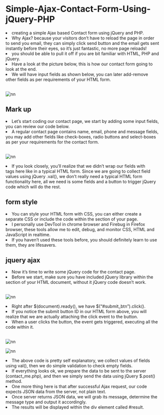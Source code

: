 # Simple-Ajax-Contact-Form-Using-jQuery-PHP

<li>creating a simple Ajax based Contact form using jQuery and PHP. </li>

<li> Why Ajax? because your visitors don’t have to reload the page in order to send you email, they can simply click send button and the email gets sent instantly before their eyes, so it’s just fantastic, no more page reloads! </li>

<li>  you should be able to pull it off if you are bit familiar with HTML, PHP and jQuery.</li>

<li> Have a look at the picture below, this is how our contact form going to look at the end.</li>

<li> We will have input fields as shown below, you can later add-remove other fields as per requirements of your HTML form.</li>

<br>

![nn](https://user-images.githubusercontent.com/12325386/29163657-b626479e-7def-11e7-9629-298f958acc09.JPG)



## Mark up

<li> Let’s start coding our contact page, we start by adding some input fields, you can review our code below. </li>

<li> A regular contact page contains name, email, phone and message fields, you may add other fields like check-boxes, radio buttons and select-boxes as per your requirements for the contact form. </li>


<br>

![nn](https://user-images.githubusercontent.com/12325386/29164118-12ada5a6-7df1-11e7-83bf-ce567e2e9e2e.JPG)


<li> If you look closely, you’ll realize that we didn’t wrap our fields with <FORM> tags here like in a typical HTML form. Since we are going to collect field values using jQuery .val(), we don’t really need a typical HTML form functionality here, all we need is some fields and a button to trigger jQuery code which will do the rest. </li>






## form style

<li> You can style your HTML form with CSS, you can either create a separate CSS or include the code within the <head></head> section of your page. </li>

<li> I personally use DevTool in chrome browser and Firebug in Firefox browser, these tools allow me to edit, debug, and monitor CSS, HTML and JavaScript in realtime. </li>

<li> If you haven’t used these tools before, you should definitely learn to use them, they are lifesavers. </li>


## jquery ajax

<li> Now it’s time to write some jQuery code for the contact page. </li>
<li> Before we start, make sure you have included jQuery library within the <HEAD> section of your HTML document, without it jQuery code doesn’t work. </li>

<br> 



![nn](https://user-images.githubusercontent.com/12325386/29165993-52e0c4ea-7df7-11e7-937c-903ece313744.JPG)


<li> Right after $(document).ready(), we have $(“#submit_btn”).click(). </li>

<li> If you notice the submit button ID in our HTML form above, you will realize that we are actually attaching the click event to the button. </li> 
<li> When a user clicks the button, the event gets triggered, executing all the code within it. </li>


<br>


![nn](https://user-images.githubusercontent.com/12325386/29166053-90b2facc-7df7-11e7-81dc-f8f72475be34.JPG)

![nn](https://user-images.githubusercontent.com/12325386/29166100-af624068-7df7-11e7-8716-36e3d251a20d.JPG)


<li> The above code is pretty self explanatory, we collect values of fields using val(), then we do simple validation to check empty fields. </li> 

<li> If everything looks ok, we prepare the data to be sent to the server (contact_me.php), and then we simply send the data using jQuery $.post() method.</li>


<li> One more thing here is that after successful Ajax request, our code expects JSON data from the server, not plain text. </li>

<li> Once server returns JSON data, we will grab its message, determine the message type and output it accordingly. </li>

<li> The results will be displayed within the div element called #result.</li>


